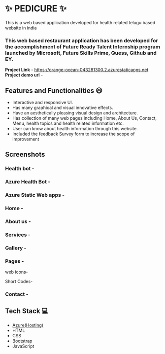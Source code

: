 # ✨ PEDICURE  ✨

This is a web based application developed for health related telugu based website in india

### This web based restaurant application has been developed for the accomplishment of Future Ready Talent Internship program launched by Microsoft, Future Skills Prime, Quess, Github and EY.


**Project Link** - https://orange-ocean-043281300.2.azurestaticapps.net
**Project demo url** - 


## Features and Functionalities 😃

- Interactive and responsive UI.
- Has many graphical and visual innovative effects.
- Have an aesthetically pleasing visual design and architecture.
- Has collection of many web pages including Home, About Us, Contact, Menu, health topics and health related information etc.
- User can know about health information through this website.
- Included the feedback Survey form to increase the scope of improvement 

## Screenshots

### Health bot -





### Azure Health Bot -






### Azure Static Web apps -





### Home -





### About us -





### Services -





### Gallery -




### Pages -
web icons-




Short Codes-




### Contact -







## Tech Stack 💻

- [Azure(Hosting)](https://azure.microsoft.com/en-in/features/azure-portal/)
- HTML
- CSS
- Bootstrap
- JavaScript
